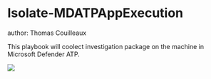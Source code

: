 # Isolate-MDATPAppExecution
author: Thomas Couilleaux

This playbook will coolect investigation package on the machine in Microsoft Defender ATP.

<a href="https://portal.azure.com/#create/Microsoft.Template/uri/https%3A%2F%2Fraw.githubusercontent.com%2Fgaelor%2FSentinelAsCode%2Fmaster%2FPlaybooks%2FIsolate-MDATPAppExecution%2FIsolate-MDATPAppExecution.json" target="_blank">
    <img src="https://aka.ms/deploytoazurebutton""/>
</a>